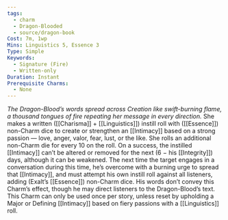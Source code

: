 ```yaml
---
tags:
  - charm
  - Dragon-Blooded
  - source/dragon-book
Cost: 7m, 1wp
Mins: Linguistics 5, Essence 3
Type: Simple
Keywords:
  - Signature (Fire)
  - Written-only
Duration: Instant
Prerequisite Charms:
  - None
---
```

*The Dragon-Blood’s words spread across Creation like swift-burning flame, a thousand tongues of fire repeating her message in every direction.*
She makes a written ([[Charisma]] + [[Linguistics]]) instill roll with ([[Essence]]) non-Charm dice to create or strengthen an [[Intimacy]] based on a strong passion — love, anger, valor, fear, lust, or the like. She rolls an additional non-Charm die for every 10 on the roll. On a success, the instilled [[Intimacy]] can’t be altered or removed for the next (6 − his [[Integrity]]) days, although it can be weakened. The next time the target engages in a conversation during this time, he’s overcome with a burning urge to spread that [[Intimacy]], and must attempt his own instill roll against all listeners, adding (Exalt’s [[Essence]]) non-Charm dice. His words don’t convey this Charm’s effect, though he may direct listeners to the Dragon-Blood’s text. This Charm can only be used once per story, unless reset by upholding a Major or Defining [[Intimacy]] based on fiery passions with a [[Linguistics]] roll.